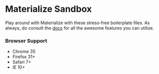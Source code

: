 # Materialize Sandbox

Play around with Materialize with these stress-free boilerplate files. As always, do consult the [docs](http://materializecss.com/) for all the awesome features you can utilize.

### Browser Support
+ Chrome 35  
+ Firefox 31+
+ Safari 7+
+ IE 10+

